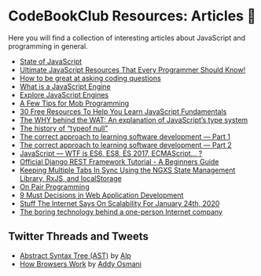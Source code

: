 # CodeBookClub Resources: Articles 📄
Here you will find a collection of interesting articles about JavaScript and programming in general.

- [State of JavaScript](https://stateofjs.com)
- [Ultimate JavaScript Resources That Every Programmer Should Know!](https://medium.com/javascript-in-plain-english/ultimate-javascript-resources-that-every-programmer-should-know-9889d4fd691)
- [How to be great at asking coding questions](https://medium.com/@gordon_zhu/how-to-be-great-at-asking-questions-e37be04d0603)
- [What is a JavaScript Engine](https://www.quora.com/What-is-a-JavaScript-engine)
- [Explore JavaScript Engines](https://www.zeolearn.com/magazine/the-engines-explore-javascript-engines)
- [A Few Tips for Mob Programming](https://www.industriallogic.com/blog/a-few-tips-for-mob-programming/)
- [30 Free Resources To Help You Learn JavaScript Fundamentals](https://www.freecodecamp.org/news/30-free-resources-for-learning-javascript-fundamentals/)
- [The WHY behind the WAT: An explanation of JavaScript’s type system](https://medium.com/dailyjs/the-why-behind-the-wat-an-explanation-of-javascripts-weird-type-system-83b92879a8db)
- [The history of “typeof null”](https://2ality.com/2013/10/typeof-null.html?ck_subscriber_id=696649047)
- [The correct approach to learning software development — Part 1](https://medium.com/@devagrawal09/the-correct-approach-to-learning-software-development-part-1-a4b252ff5533)
- [The correct approach to learning software development — Part 2](https://medium.com/@devagrawal09/the-correct-approach-to-learning-software-development-part-2-52b47450e099)
- [JavaScript — WTF is ES6, ES8, ES 2017, ECMAScript… ?](https://codeburst.io/javascript-wtf-is-es6-es8-es-2017-ecmascript-dca859e4821c)
- [Official Django REST Framework Tutorial - A Beginners Guide](https://wsvincent.com/official-django-rest-framework-tutorial-beginners-guide/)
- [Keeping Multiple Tabs In Sync Using the NGXS State Management Library, RxJS, and localStorage](https://levelup.gitconnected.com/keeping-multiple-tab-in-sync-using-ngxs-state-management-library-rxjs-and-localstorage-840c0bf615fa)
- [On Pair Programming](https://martinfowler.com/articles/on-pair-programming.html#HowToPair)
- [9 Must Decisions in Web Application Development](https://michaelscodingspot.com/web-application-development/?fbclid=IwAR2K-OBq8FZqLKTWkZkgLvXwO_x0kkgfDfgfJFMeqaxXoygS2_otnRHpsy4)
- [Stuff The Internet Says On Scalability For January 24th, 2020](http://highscalability.com/blog/2020/1/24/stuff-the-internet-says-on-scalability-for-january-24th-2020.html)
- [The boring technology behind a one-person Internet company](https://broadcast.listennotes.com/the-boring-technology-behind-listen-notes-56697c2e347b)

## Twitter Threads and Tweets
- [Abstract Syntax Tree (AST)](https://twitter.com/mhmtakifalp/status/1219030513614315520) by [Alp](https://twitter.com/mhmtakifalp)
- [How Browsers Work](https://twitter.com/addyosmani/status/1216064732504788992) by [Addy Osmani](https://twitter.com/addyosmani)
